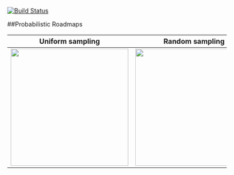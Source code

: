 [![Build Status](https://travis-ci.org/etsardou/ogm_path_planning.svg?branch=master)](https://travis-ci.org/etsardou/ogm_path_planning)

##Probabilistic Roadmaps

| Uniform sampling | Random sampling | Halton-based sampling |
|---|---|---|
| <img src="https://raw.githubusercontent.com/wiki/etsardou/ogm_path_planning/uniform.gif" width="270"> | <img src="https://raw.githubusercontent.com/wiki/etsardou/ogm_path_planning/random.gif" width="270"> | <img src="https://raw.githubusercontent.com/wiki/etsardou/ogm_path_planning/halton.gif" width="270"> |
                  




